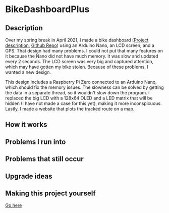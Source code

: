# BikeDashboardPlus

## Description

Over my spring break in April 2021, I made a bike dashboard ([Project description](https://create.arduino.cc/projecthub/jonathanhliu21/a-dashboard-for-a-bike-unfinished-6dc0cb), [Github Repo](https://github.com/jonyboi396825/BikeDashboard)) using an Arduino Nano, an LCD screen, and a GPS. That design had many problems. I could not put that many features on it because the Nano did not have much memory. It was slow and updated every 2 seconds. The LCD screen was very big and captured attention, which may have gotten my bike stolen. Because of these problems, I wanted a new design.

This design includes a Raspberry Pi Zero connected to an Arduino Nano, which should fix the memory issues. The slowness can be solved by getting the data in a separate thread, so it wouldn't slow down the program. I replaced the big LCD with a 128x64 OLED and a LED matrix that will be hidden (I have not made a case for this yet), making it more inconspicuous. Lastly, I made a website that plots the tracked route on a map.

## How it works

## Problems I run into 

## Problems that still occur

## Upgrade ideas

## Making this project yourself

[Go here](docs/pages/make_yourself.md)
